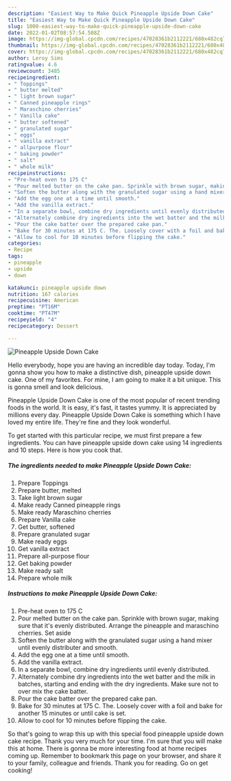```yaml
---
description: "Easiest Way to Make Quick Pineapple Upside Down Cake"
title: "Easiest Way to Make Quick Pineapple Upside Down Cake"
slug: 1000-easiest-way-to-make-quick-pineapple-upside-down-cake
date: 2022-01-02T08:57:54.508Z
image: https://img-global.cpcdn.com/recipes/47028361b2112221/680x482cq70/pineapple-upside-down-cake-recipe-main-photo.jpg
thumbnail: https://img-global.cpcdn.com/recipes/47028361b2112221/680x482cq70/pineapple-upside-down-cake-recipe-main-photo.jpg
cover: https://img-global.cpcdn.com/recipes/47028361b2112221/680x482cq70/pineapple-upside-down-cake-recipe-main-photo.jpg
author: Leroy Sims
ratingvalue: 4.6
reviewcount: 3485
recipeingredient:
- " Toppings"
- " butter melted"
- " light brown sugar"
- " Canned pineapple rings"
- " Maraschino cherries"
- " Vanilla cake"
- " butter softened"
- " granulated sugar"
- " eggs"
- " vanilla extract"
- " allpurpose flour"
- " baking powder"
- " salt"
- " whole milk"
recipeinstructions:
- "Pre-heat oven to 175 C"
- "Pour melted butter on the cake pan. Sprinkle with brown sugar, making sure that it&#39;s evenly distributed. Arrange the pineapple and maraschino cherries. Set aside"
- "Soften the butter along with the granulated sugar using a hand mixer until evenly distributer and smooth."
- "Add the egg one at a time until smooth."
- "Add the vanilla extract."
- "In a separate bowl, combine dry ingredients until evenly distributed."
- "Alternately combine dry ingredients into the wet batter and the milk in batches, starting and ending with the dry ingredients. Make sure not to over mix the cake batter."
- "Pour the cake batter over the prepared cake pan."
- "Bake for 30 minutes at 175 C. The. Loosely cover with a foil and bake for another 15 minutes or until cake is set."
- "Allow to cool for 10 minutes before flipping the cake."
categories:
- Recipe
tags:
- pineapple
- upside
- down

katakunci: pineapple upside down 
nutrition: 167 calories
recipecuisine: American
preptime: "PT16M"
cooktime: "PT47M"
recipeyield: "4"
recipecategory: Dessert

---
```



![Pineapple Upside Down Cake](https://img-global.cpcdn.com/recipes/47028361b2112221/680x482cq70/pineapple-upside-down-cake-recipe-main-photo.jpg)

Hello everybody, hope you are having an incredible day today. Today, I'm gonna show you how to make a distinctive dish, pineapple upside down cake. One of my favorites. For mine, I am going to make it a bit unique. This is gonna smell and look delicious.



Pineapple Upside Down Cake is one of the most popular of recent trending foods in the world. It is easy, it's fast, it tastes yummy. It is appreciated by millions every day. Pineapple Upside Down Cake is something which I have loved my entire life. They're fine and they look wonderful.


To get started with this particular recipe, we must first prepare a few ingredients. You can have pineapple upside down cake using 14 ingredients and 10 steps. Here is how you cook that.

<!--inarticleads1-->

##### The ingredients needed to make Pineapple Upside Down Cake:

1. Prepare  Toppings
1. Prepare  butter, melted
1. Take  light brown sugar
1. Make ready  Canned pineapple rings
1. Make ready  Maraschino cherries
1. Prepare  Vanilla cake
1. Get  butter, softened
1. Prepare  granulated sugar
1. Make ready  eggs
1. Get  vanilla extract
1. Prepare  all-purpose flour
1. Get  baking powder
1. Make ready  salt
1. Prepare  whole milk




<!--inarticleads2-->

##### Instructions to make Pineapple Upside Down Cake:

1. Pre-heat oven to 175 C
1. Pour melted butter on the cake pan. Sprinkle with brown sugar, making sure that it&#39;s evenly distributed. Arrange the pineapple and maraschino cherries. Set aside
1. Soften the butter along with the granulated sugar using a hand mixer until evenly distributer and smooth.
1. Add the egg one at a time until smooth.
1. Add the vanilla extract.
1. In a separate bowl, combine dry ingredients until evenly distributed.
1. Alternately combine dry ingredients into the wet batter and the milk in batches, starting and ending with the dry ingredients. Make sure not to over mix the cake batter.
1. Pour the cake batter over the prepared cake pan.
1. Bake for 30 minutes at 175 C. The. Loosely cover with a foil and bake for another 15 minutes or until cake is set.
1. Allow to cool for 10 minutes before flipping the cake.




So that's going to wrap this up with this special food pineapple upside down cake recipe. Thank you very much for your time. I'm sure that you will make this at home. There is gonna be more interesting food at home recipes coming up. Remember to bookmark this page on your browser, and share it to your family, colleague and friends. Thank you for reading. Go on get cooking!
